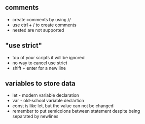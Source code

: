 ## comments
- create comments by using //
- use ctrl + / to create comments
- nested are not supported 



## "use strict" 
- top of your scripts it will be ignored 
- no way to cancel use strict
- shift + enter for a new line 



## variables to store data 
- let - modern variable declaration
- var - old-school variable declartion
- const is like let, but the value can not be changed 
- remember to put semicolons between statement despite being separated by newlines 